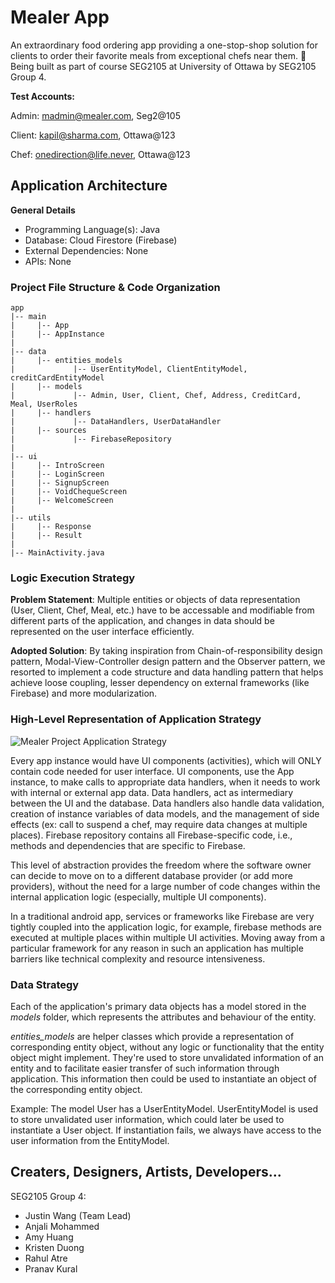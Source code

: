 # Mealer App

An extraordinary food ordering app providing a one-stop-shop solution for clients to order their favorite meals from exceptional chefs near them. 🌯
Being built as part of course SEG2105 at University of Ottawa by SEG2105 Group 4.

**Test Accounts:**

Admin: madmin@mealer.com, Seg2@105

Client: kapil@sharma.com, Ottawa@123

Chef: onedirection@life.never, Ottawa@123

## Application Architecture

**General Details**

- Programming Language(s): Java
- Database: Cloud Firestore (Firebase)
- External Dependencies: None
- APIs: None

### Project File Structure & Code Organization

    app
    |-- main
    |     |-- App
    |     |-- AppInstance
    |
    |-- data
    |     |-- entities_models
    |             |-- UserEntityModel, ClientEntityModel, creditCardEntityModel
    |     |-- models
    |             |-- Admin, User, Client, Chef, Address, CreditCard, Meal, UserRoles
    |     |-- handlers
    |             |-- DataHandlers, UserDataHandler
    |     |-- sources
    |             |-- FirebaseRepository
    |
    |-- ui
    |     |-- IntroScreen
    |     |-- LoginScreen
    |     |-- SignupScreen
    |     |-- VoidChequeScreen
    |     |-- WelcomeScreen
    |
    |-- utils
    |     |-- Response
    |     |-- Result
    |
    |-- MainActivity.java

### Logic Execution Strategy

**Problem Statement**: Multiple entities or objects of data representation (User, Client, Chef, Meal, etc.) have to be accessable and modifiable from different parts of the application, and changes in data should be represented on the user interface efficiently.

**Adopted Solution**: By taking inspiration from Chain-of-responsibility design pattern, Modal-View-Controller design pattern and the Observer pattern, we resorted to implement a code structure and data handling pattern that helps achieve loose coupling, lesser dependency on external frameworks (like Firebase) and more modularization.

### High-Level Representation of Application Strategy

![Mealer Project Application Strategy](https://docs.google.com/drawings/d/e/2PACX-1vSjb7Dh6yt7NINm1oyG4JZqcJKNNaZ4Ek4Mgypyj7lVFRqYiH1aKTMrRxHELmo_hCV3tgwwdJrA8GKf/pub?w=1440&h=1080)

Every app instance would have UI components (activities), which will ONLY contain code needed for user interface. UI components, use the App instance, to make calls to appropriate data handlers, when it needs to work with internal or external app data. Data handlers, act as intermediary between the UI and the database. Data handlers also handle data validation, creation of instance variables of data models, and the management of side effects (ex: call to suspend a chef, may require data changes at multiple places). Firebase repository contains all Firebase-specific code, i.e., methods and dependencies that are specific to Firebase.

This level of abstraction provides the freedom where the software owner can decide to move on to a different database provider (or add more providers), without the need for a large number of code changes within the internal application logic (especially, multiple UI components).

In a traditional android app, services or frameworks like Firebase are very tightly coupled into the application logic, for example, firebase methods are executed at multiple places within multiple UI activities. Moving away from a particular framework for any reason in such an application has multiple barriers like technical complexity and resource intensiveness.

### Data Strategy

Each of the application's primary data objects has a model stored in the _models_ folder, which represents the attributes and behaviour of the entity.

_entities_models_ are helper classes which provide a representation of corresponding entity object, without any logic or functionality that the entity object might implement. They're used to store unvalidated information of an entity and to facilitate easier transfer of such information through application. This information then could be used to instantiate an object of the corresponding entity object.

Example: The model User has a UserEntityModel. UserEntityModel is used to store unvalidated user information, which could later be used to instantiate a User object. If instantiation fails, we always have access to the user information from the EntityModel.


## Creaters, Designers, Artists, Developers...

SEG2105 Group 4:

- Justin Wang (Team Lead)
- Anjali Mohammed
- Amy Huang
- Kristen Duong
- Rahul Atre
- Pranav Kural
